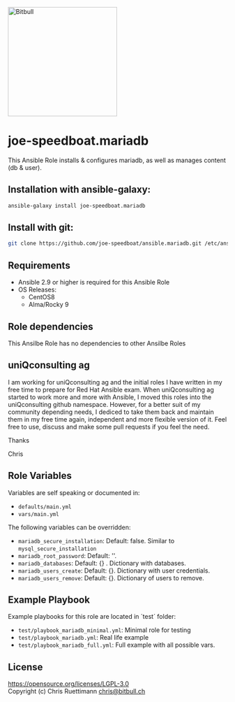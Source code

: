 <a href="https://www.bitbull.ch"><img src="https://www.bitbull.ch/wiki/images/teamwork-trans.png" alt="Bitbull" width="250px"/></a>

# joe-speedboat.mariadb
This Ansible Role installs & configures mariadb, as well as manages content (db & user).

## Installation with ansible-galaxy:
```bash
ansible-galaxy install joe-speedboat.mariadb
```

## Install with git:
```bash
git clone https://github.com/joe-speedboat/ansible.mariadb.git /etc/ansible/roles/joe-speedboat.mariadb
```

## Requirements
* Ansible 2.9 or higher is required for this Ansible Role
* OS Releases:
  * CentOS8
  * Alma/Rocky 9

## Role dependencies
This Ansilbe Role has no dependencies to other Ansilbe Roles


## uniQconsulting ag
I am working for uniQconsulting ag and the initial roles I have written in my free time to prepare for Red Hat Ansible exam.
When uniQconsulting ag started to work more and more with Ansible, I moved this roles into the uniQconsulting github namespace.
However, for a better suit of my community depending needs, I dediced to take them back and maintain them in my free time again, independent and more flexible version of it.
Feel free to use, discuss and make some pull requests if you feel the need.

Thanks

Chris

## Role Variables
Variables are self speaking or documented in:   
* `defaults/main.yml`
* `vars/main.yml`

The following variables can be overridden:
 * `mariadb_secure_installation`: Default: false. Similar to `mysql_secure_installation`
 * `mariadb_root_password`: Default: ''.
 * `mariadb_databases`: Default: {} . Dictionary with databases.
 * `mariadb_users_create`: Default: {}. Dictionary with user credentials.
 * `mariadb_users_remove`: Default: {}. Dictionary of users to remove.

## Example Playbook
Example playbooks for this role are located in ´test´ folder:
* `test/playbook_mariadb_minimal.yml`: Minimal role for testing
* `test/playbook_mariadb.yml`: Real life example
* `test/playbook_mariadb_full.yml`: Full example with all possible vars.  

## License
https://opensource.org/licenses/LGPL-3.0    
Copyright (c) Chris Ruettimann <chris@bitbull.ch>

